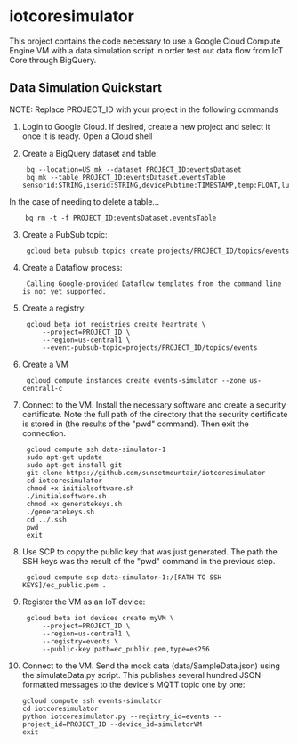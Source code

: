 # iotcoresimulator

This project contains the code necessary to use a Google Cloud Compute Engine VM with a data simulation script in order test out data flow from IoT Core through BigQuery.

## Data Simulation Quickstart

NOTE: Replace PROJECT_ID with your project in the following commands

1. Login to Google Cloud. If desired, create a new project and select it once it is ready. Open a Cloud shell

2. Create a BigQuery dataset and table:

        bq --location=US mk --dataset PROJECT_ID:eventsDataset
        bq mk --table PROJECT_ID:eventsDataset.eventsTable sensorid:STRING,iserid:STRING,devicePubtime:TIMESTAMP,temp:FLOAT,lux:FLOAT

In the case of needing to delete a table...

        bq rm -t -f PROJECT_ID:eventsDataset.eventsTable

3. Create a PubSub topic:

        gcloud beta pubsub topics create projects/PROJECT_ID/topics/events

4. Create a Dataflow process:

        Calling Google-provided Dataflow templates from the command line is not yet supported.

5. Create a registry:

        gcloud beta iot registries create heartrate \
            --project=PROJECT_ID \
            --region=us-central1 \
            --event-pubsub-topic=projects/PROJECT_ID/topics/events

6. Create a VM

        gcloud compute instances create events-simulator --zone us-central1-c

7. Connect to the VM. Install the necessary software and create a security certificate. Note the full path of the directory that the security certificate is stored in (the results of the "pwd" command). Then exit the connection.

        gcloud compute ssh data-simulator-1
        sudo apt-get update
        sudo apt-get install git
        git clone https://github.com/sunsetmountain/iotcoresimulator
        cd iotcoresimulator
        chmod +x initialsoftware.sh
        ./initialsoftware.sh
        chmod +x generatekeys.sh
        ./generatekeys.sh
        cd ../.ssh
        pwd
        exit

8. Use SCP to copy the public key that was just generated. The path the SSH keys was the result of the "pwd" command in the previous step.

        gcloud compute scp data-simulator-1:/[PATH TO SSH KEYS]/ec_public.pem .

9. Register the VM as an IoT device:

        gcloud beta iot devices create myVM \
            --project=PROJECT_ID \
            --region=us-central1 \
            --registry=events \
            --public-key path=ec_public.pem,type=es256

10. Connect to the VM. Send the mock data (data/SampleData.json) using the simulateData.py script. This publishes several hundred JSON-formatted messages to the device's MQTT topic one by one:

        gcloud compute ssh events-simulator
        cd iotcoresimulator
        python iotcoresimulator.py --registry_id=events --project_id=PROJECT_ID --device_id=simulatorVM
        exit
